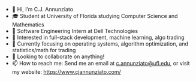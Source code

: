 - 👋 Hi, I’m C.J. Annunziato
- 🎓 Student at University of Florida studying Computer Science and Mathematics
- 💼 Software Engineering Intern at Dell Technologies
- 👀 Interested in full-stack development, machine learning, algo trading
- 🌱 Currently focusing on operating systems, algorithm optimization, and statistics/math for trading
- 💞️ Looking to collaborate on anything!
- 📫 How to reach me: Send me an email at c.annunziato@ufl.edu, or visit my website: https://www.cjannunziato.com/

<!---
cjannun/cjannun is a ✨ special ✨ repository because its `README.md` (this file) appears on your GitHub profile.
You can click the Preview link to take a look at your changes.
--->
